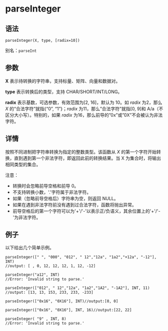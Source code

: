 # parseInteger

## 语法

`parseInteger(X, type, [radix=10])`

别名：`parseInt`

## 参数

**X** 表示待转换的字符串，支持标量、矩阵、向量和数据对。

**type** 表示转换后的类型，支持 CHAR/SHORT/INT/LONG。

**radix** 表示基数，可选参数，有效范围为[2, 16]，默认为 10。如 *radix* 为2，那么 *X*
的“合法字符”就指{“0”, “1”}；*radix* 为11，那么”合法字符”就指[0, 9]和 A/a（不区分大小写）。特别的，如果
*radix* 为16，那么前导的”0x”或”0X”不会被认为非法字符。

## 详情

按照不同进制把字符串转换为指定的整数类型。该函数从 *X* 的第一个字符开始转换，直到遇到第一个非法字符，即返回此前的转换结果。当 X
为集合时，将输出相同类型的集合。

注意：

* 转换时会忽略前导空格和前导 0。
* 不支持转换小数，'.'字符属于非法字符。
* 如果（忽略前导空格后）字符串为空，则返回 NULL。
* 如果在遇到非法字符前没有遇到过合法字符，函数将抛出异常。
* 前导空格后的第一个字符可以为'+'/'-'以表示正/负语义，其余位置上的'+'/'-'为非法字符。

## 例子

以下给出几个简单示例。

```
parseInteger([" ", "000", "012", " 12","12a", "1a2","+12a", "-12"], INT)
//output: [ , 0, 12, 12, 12, 1, 12, -12]

parseInteger("a12", INT)
//Error: 'Invalid string to parse.'

parseInteger(["012", " 12","12a", "1a2","1A2", "-1A2"], INT, 11)
//output: [13, 13, 153, 233, 233, -233]

parseInteger(["0x16", "0X16"], INT)//output:[0, 0]

parseInteger(["0x16", "0X16"], INT, 16)//output:[22, 22]

parseInteger( "9" , INT, 8)
//Error: 'Invalid string to parse.'
```


